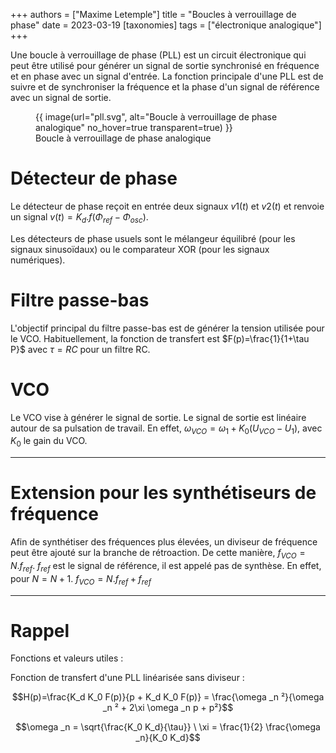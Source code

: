 +++
authors = ["Maxime Letemple"]
title = "Boucles à verrouillage de phase"
date = 2023-03-19
[taxonomies]
tags = ["électronique analogique"]
+++

Une boucle à verrouillage de phase (PLL) est un circuit électronique qui peut être utilisé pour générer un signal de sortie synchronisé en fréquence et en phase avec un signal d'entrée.
La fonction principale d'une PLL est de suivre et de synchroniser la fréquence et la phase d'un signal de référence avec un signal de sortie.

<figure>
{{ image(url="pll.svg", alt="Boucle à verrouillage de phase analogique" no_hover=true transparent=true) }}
<figcaption>Boucle à verrouillage de phase analogique</figcaption>
</figure>

Détecteur de phase
==================

Le détecteur de phase reçoit en entrée deux signaux $v1(t)$ et $v2(t)$ et renvoie un signal $v(t)=K_d.f(\Phi_{ref}-\Phi_{osc})$.

Les détecteurs de phase usuels sont le mélangeur équilibré (pour les signaux sinusoïdaux) ou le comparateur XOR (pour les signaux numériques).

Filtre passe-bas
================

L'objectif principal du filtre passe-bas est de générer la tension utilisée pour le VCO.
Habituellement, la fonction de transfert est $F(p)=\frac{1}{1+\tau P}$ avec $\tau = RC$ pour un filtre RC.

VCO
===

Le VCO vise à générer le signal de sortie. Le signal de sortie est linéaire autour de sa pulsation de travail.
En effet, $\omega_{VCO} = \omega_{1} + K_0(U_{VCO} - U_1)$, avec $K_0$ le gain du VCO.

***

Extension pour les synthétiseurs de fréquence
=============================================

Afin de synthétiser des fréquences plus élevées, un diviseur de fréquence peut être ajouté sur la branche de rétroaction. De cette manière,
$f_{VCO}=N.f_{ref}$. $f_{ref}$ est le signal de référence, il est appelé pas de synthèse. En effet, pour $N = N+1$.
$f_{VCO}=N.f_{ref} + f_{ref}$

***

Rappel
======

Fonctions et valeurs utiles :

Fonction de transfert d'une PLL linéarisée sans diviseur :

$$H(p)=\frac{K_d K_0 F(p)}{p + K_d K_0 F(p)} = \frac{\omega _n ²}{\omega _n ² + 2\xi \omega _n p + p²}$$

$$\omega _n = \sqrt{\frac{K_0 K_d}{\tau}} \ \xi = \frac{1}{2} \frac{\omega _n}{K_0 K_d}$$
